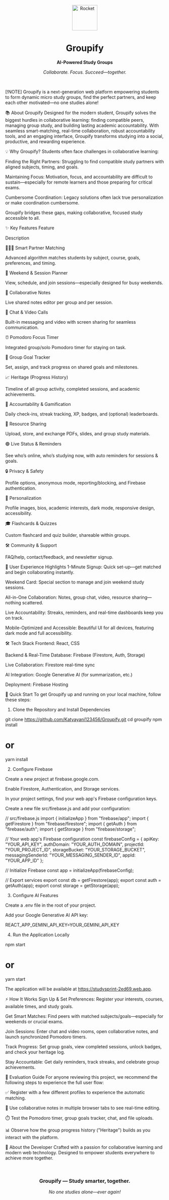 <br>

<div align="center">
<img src="https://raw.githubusercontent.com/Tarikul-Islam-Anik/Animated-Fluent-Emojis/master/Emojis/Objects/Rocket.png" alt="Rocket" width="80" height="80" />
<h1>Groupify</h1>
<p><strong>AI-Powered Study Groups</strong></p>
<p><em>Collaborate. Focus. Succeed—together.</em></p>
</div>

<br>

[!NOTE]
Groupify is a next-generation web platform empowering students to form dynamic micro study groups, find the perfect partners, and keep each other motivated—no one studies alone!

📚 About Groupify
Designed for the modern student, Groupify solves the biggest hurdles in collaborative learning: finding compatible peers, managing group study, and building lasting academic accountability. With seamless smart-matching, real-time collaboration, robust accountability tools, and an engaging interface, Groupify transforms studying into a social, productive, and rewarding experience.

💡 Why Groupify?
Students often face challenges in collaborative learning:

Finding the Right Partners: Struggling to find compatible study partners with aligned subjects, timing, and goals.

Maintaining Focus: Motivation, focus, and accountability are difficult to sustain—especially for remote learners and those preparing for critical exams.

Cumbersome Coordination: Legacy solutions often lack true personalization or make coordination cumbersome.

Groupify bridges these gaps, making collaborative, focused study accessible to all.

✨ Key Features
Feature

Description

🧑‍🤝‍🧑 Smart Partner Matching

Advanced algorithm matches students by subject, course, goals, preferences, and timing.

📅 Weekend & Session Planner

View, schedule, and join sessions—especially designed for busy weekends.

📝 Collaborative Notes

Live shared notes editor per group and per session.

💬 Chat & Video Calls

Built-in messaging and video with screen sharing for seamless communication.

⏰ Pomodoro Focus Timer

Integrated group/solo Pomodoro timer for staying on task.

🎯 Group Goal Tracker

Set, assign, and track progress on shared goals and milestones.

📈 Heritage (Progress History)

Timeline of all group activity, completed sessions, and academic achievements.

🚦 Accountability & Gamification

Daily check-ins, streak tracking, XP, badges, and (optional) leaderboards.

📂 Resource Sharing

Upload, store, and exchange PDFs, slides, and group study materials.

🟢 Live Status & Reminders

See who’s online, who’s studying now, with auto reminders for sessions & goals.

🔒 Privacy & Safety

Profile options, anonymous mode, reporting/blocking, and Firebase authentication.

👤 Personalization

Profile images, bios, academic interests, dark mode, responsive design, accessibility.

🎓 Flashcards & Quizzes

Custom flashcard and quiz builder, shareable within groups.

🛠 Community & Support

FAQ/help, contact/feedback, and newsletter signup.

🌟 User Experience Highlights
1-Minute Signup: Quick set-up—get matched and begin collaborating instantly.

Weekend Card: Special section to manage and join weekend study sessions.

All-in-One Collaboration: Notes, group chat, video, resource sharing—nothing scattered.

Live Accountability: Streaks, reminders, and real-time dashboards keep you on track.

Mobile-Optimized and Accessible: Beautiful UI for all devices, featuring dark mode and full accessibility.

🛠️ Tech Stack
Frontend: React, CSS

Backend & Real-Time Database: Firebase (Firestore, Auth, Storage)

Live Collaboration: Firestore real-time sync

AI Integration: Google Generative AI (for summarization, etc.)

Deployment: Firebase Hosting

🏁 Quick Start
To get Groupify up and running on your local machine, follow these steps:

1. Clone the Repository and Install Dependencies

git clone https://github.com/Katyayani123456/Groupify.git
cd groupify
npm install
# or
yarn install

2. Configure Firebase

Create a new project at firebase.google.com.

Enable Firestore, Authentication, and Storage services.

In your project settings, find your web app's Firebase configuration keys.

Create a new file src/firebase.js and add your configuration:

// src/firebase.js
import { initializeApp } from "firebase/app";
import { getFirestore } from "firebase/firestore";
import { getAuth } from "firebase/auth";
import { getStorage } from "firebase/storage";

// Your web app's Firebase configuration
const firebaseConfig = {
  apiKey: "YOUR_API_KEY",
  authDomain: "YOUR_AUTH_DOMAIN",
  projectId: "YOUR_PROJECT_ID",
  storageBucket: "YOUR_STORAGE_BUCKET",
  messagingSenderId: "YOUR_MESSAGING_SENDER_ID",
  appId: "YOUR_APP_ID"
};

// Initialize Firebase
const app = initializeApp(firebaseConfig);

// Export services
export const db = getFirestore(app);
export const auth = getAuth(app);
export const storage = getStorage(app);

3. Configure AI Features

Create a .env file in the root of your project.

Add your Google Generative AI API key:

REACT_APP_GEMINI_API_KEY=YOUR_GEMINI_API_KEY

4. Run the Application Locally

npm start
# or
yarn start

The application will be available at https://studysprint-2ed69.web.app.

⚡ How It Works
Sign Up & Set Preferences: Register your interests, courses, available times, and study goals.

Get Smart Matches: Find peers with matched subjects/goals—especially for weekends or crucial exams.

Join Sessions: Enter chat and video rooms, open collaborative notes, and launch synchronized Pomodoro timers.

Track Progress: Set group goals, view completed sessions, unlock badges, and check your heritage log.

Stay Accountable: Get daily reminders, track streaks, and celebrate group achievements.

🧐 Evaluation Guide
For anyone reviewing this project, we recommend the following steps to experience the full user flow:

✅ Register with a few different profiles to experience the automatic matching.

📝 Use collaborative notes in multiple browser tabs to see real-time editing.

⏱️ Test the Pomodoro timer, group goals tracker, chat, and file uploads.

📊 Observe how the group progress history ("Heritage") builds as you interact with the platform.

🚀 About the Developer
Crafted with a passion for collaborative learning and modern web technology. Designed to empower students everywhere to achieve more together.



<br>

<div align="center">
<h3>Groupify — Study smarter, together.</h3>
<p><em>No one studies alone—ever again!</em></p>
</div>